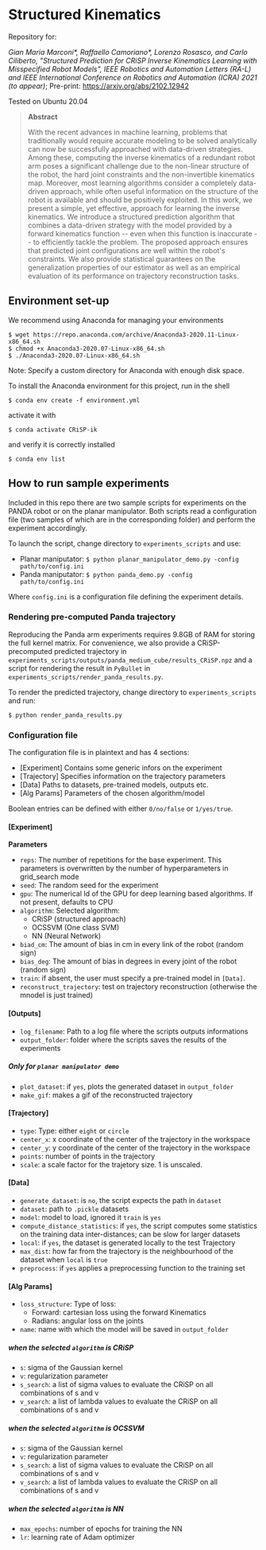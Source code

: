 # Structured Kinematics

Repository for:

_Gian Maria Marconi*, Raffaello Camoriano*, Lorenzo Rosasco, and Carlo Ciliberto, "Structured  Prediction  for  CRiSP  Inverse  Kinematics  Learning with  Misspecified  Robot  Models", IEEE Robotics and Automation Letters (RA-L) and IEEE International Conference on Robotics and Automation (ICRA) 2021 (to appear)_; Pre-print: https://arxiv.org/abs/2102.12942

Tested on Ubuntu 20.04

>**Abstract**
>
> With the recent advances in machine learning, problems that traditionally would require accurate modeling to be solved analytically can now be successfully approached with data-driven strategies. Among these, computing the inverse kinematics of a redundant robot arm poses a significant challenge due to the non-linear structure of the robot, the hard joint constraints and the non-invertible kinematics map. Moreover, most learning algorithms consider a completely data-driven approach, while often useful information on the structure of the robot is available and should be positively exploited.
In this work, we present a simple, yet effective, approach for learning the inverse kinematics. We introduce a structured prediction algorithm that combines a data-driven strategy with the model provided by a forward kinematics function -- even when this function is inaccurate -- to efficiently tackle the problem. The proposed approach ensures that predicted joint configurations are well within the robot's constraints. We also provide statistical guarantees on the generalization properties of our estimator as well as an empirical evaluation of its performance on trajectory reconstruction tasks.


## Environment set-up

We recommend using Anaconda for managing your environments

```
$ wget https://repo.anaconda.com/archive/Anaconda3-2020.11-Linux-x86_64.sh
$ chmod +x Anaconda3-2020.07-Linux-x86_64.sh
$ ./Anaconda3-2020.07-Linux-x86_64.sh
```

Note: Specify a custom directory for Anaconda with enough disk space.

To install the Anaconda environment for this project, run in the shell

`$ conda env create -f environment.yml`

activate it with

`$ conda activate CRiSP-ik`

and verify it is correctly installed

`$ conda env list`

## How to run sample experiments

Included in this repo there are two sample scripts for experiments on the PANDA
robot or on the planar manipulator.
Both scripts read a configuration file (two samples of which are in the
  corresponding folder) and perform the experiment accordingly.

To launch the script, change directory to `experiments_scripts` and use:

- Planar maniputator: `$ python planar_manipulator_demo.py -config path/to/config.ini`
- Panda maniputator: `$ python panda_demo.py -config path/to/config.ini`

Where `config.ini` is a configuration file defining the experiment details.

### Rendering pre-computed Panda trajectory

Reproducing the Panda arm experiments requires 9.8GB of RAM for storing the full kernel matrix.
For convenience, we also provide a CRiSP-precomputed predicted trajectory in `experiments_scripts/outputs/panda_medium_cube/results_CRiSP.npz`
and a script for rendering the result in `PyBullet` in `experiments_scripts/render_panda_results.py`.

To render the predicted trajectory, change directory to `experiments_scripts` and run:

```
$ python render_panda_results.py
```

### Configuration file

The configuration file is in plaintext and has 4 sections:
  - [Experiment] Contains some generic infors on the experiment
  - [Trajectory] Specifies information on the trajectory parameters
  - [Data] Paths to datasets, pre-trained models, outputs etc.
  - [Alg Params] Parameters of the chosen algorithm/model

Boolean entries can be defined with either `0/no/false` or `1/yes/true`.


#### [Experiment]

  **Parameters**
- `reps`: The number of repetitions for the base experiment. This parameters is overwritten by the number of hyperparameters in grid_search mode
- `seed`: The random seed for the experiment
- `gpu`: The numerical Id of the GPU for deep learning based algorithms. If not present, defaults to CPU
- `algorithm`: Selected algorithm:
  - CRiSP (structured approach)
  - OCSSVM (One class SVM)
  - NN (Neural Network)
- `biad_cm`: The amount of bias in cm in every link of the robot (random sign)
- `bias_deg`: The amount of bias in degrees in every joint of the robot (random sign)
- `train`: if absent, the user must specify a pre-trained model in `[Data]`.
- `reconstruct_trajectory`: test on trajectory reconstruction (otherwise the mnodel is just trained)

#### [Outputs]
- `log_filename`: Path to a log file where the scripts outputs informations
- `output_folder`: folder where the scripts saves the results of the experiments

##### Only for `planar manipulator demo`
- `plot_dataset`: if `yes`, plots the generated dataset in `output_folder`
- `make_gif`: makes a gif of the reconstructed trajectory

#### [Trajectory]
- `type`: Type: either `eight` or `circle`
- `center_x`: x coordinate of the center of the trajectory in the workspace
- `center_y`: y coordinate of the center of the trajectory in the workspace
- `points`: number of points in the trajectory
- `scale`: a scale factor for the trajetory size. 1 is unscaled.


#### [Data]
- `generate_dataset`: is `no`, the script expects the path in `dataset`
- `dataset`: path to `.pickle` datasets
- `model`: model to load, ignored it `train` is `yes`
- `compute_distance_statistics`: if `yes`, the script computes some statistics on the training data inter-distances; can be slow for larger datasets
- `local`: if `yes`, the dataset is generated locally to the test Trajectory
- `max_dist`: how far from the trajectory is the neighbourhood of the dataset when `local` is `true`
- `preprocess`: if `yes` applies a preprocessing function to the training set

#### [Alg Params]
- `loss_structure`: Type of loss:
  - Forward: cartesian loss using the forward Kinematics
  - Radians: angular loss on the joints
- `name`: name with which the model will be saved in `output_folder`

##### when the selected `algorithm` is CRiSP
 - `s`: sigma of the Gaussian kernel
 - `v`: regularization parameter
 - `s_search`: a list of sigma values to evaluate the CRiSP on all combinations of s and v
 - `v_search`: a list of lambda values to evaluate the CRiSP on all combinations of s and v

##### when the selected `algorithm` is OCSSVM
- `s`: sigma of the Gaussian kernel
- `v`: regularization parameter
- `s_search`: a list of sigma values to evaluate the CRiSP on all combinations of s and v
- `v_search`: a list of lambda values to evaluate the CRiSP on all combinations of s and v

##### when the selected `algorithm` is NN
- `max_epochs`: number of epochs for training the NN
- `lr`: learning rate of Adam optimizer
